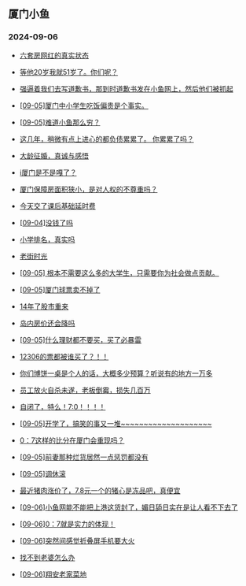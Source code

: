 ## 厦门小鱼 
### 2024-09-06

+ [六套房网红的真实状态](http://bbs.xmfish.com/read-htm-tid-18240051.html)

+ [等他20岁我就51岁了。你们呢？](http://bbs.xmfish.com/read-htm-tid-18240064.html)

+ [强逼着我们去写道歉书，那到时道歉书发在小鱼网上，然后他们被抓起](http://bbs.xmfish.com/read-htm-tid-18240139.html)

+ [[09-05]厦门中小学生吃饭偏贵是个事实。](http://bbs.xmfish.com/read-htm-tid-18240129.html)

+ [[09-05]难道小鱼那么穷？](http://bbs.xmfish.com/read-htm-tid-18240106.html)

+ [这几年，稍微有点上进心的都负债累累了。 你累累了吗？](http://bbs.xmfish.com/read-htm-tid-18240101.html)

+ [大龄征婚，真诚与感悟](http://bbs.xmfish.com/read-htm-tid-18240024.html)

+ [i厦门是不是嘎了？](http://bbs.xmfish.com/read-htm-tid-18240117.html)

+ [厦门保障房面积狭小，是对人权的不尊重吗？](http://bbs.xmfish.com/read-htm-tid-18240136.html)

+ [今天交了课后基础延时费](http://bbs.xmfish.com/read-htm-tid-18240248.html)

+ [[09-04]没钱了吗](http://bbs.xmfish.com/read-htm-tid-18240053.html)

+ [小学排名，真实吗](http://bbs.xmfish.com/read-htm-tid-18240274.html)

+ [老街时光](http://bbs.xmfish.com/read-htm-tid-18240171.html)

+ [[09-05] 根本不需要这么多的大学生，只需要你为社会做点贡献。](http://bbs.xmfish.com/read-htm-tid-18240172.html)

+ [[09-05]厦门球票卖不掉了](http://bbs.xmfish.com/read-htm-tid-18240358.html)

+ [14年了股市重来](http://bbs.xmfish.com/read-htm-tid-18240216.html)

+ [岛内房价还会降吗](http://bbs.xmfish.com/read-htm-tid-18240237.html)

+ [[09-05]什么理财都不要买，买了必暴雷](http://bbs.xmfish.com/read-htm-tid-18240295.html)

+ [12306的票都被谁买了？！！](http://bbs.xmfish.com/read-htm-tid-18240253.html)

+ [你们博饼一桌是个人的话，大概多少预算？听说有的地方一万多](http://bbs.xmfish.com/read-htm-tid-18240211.html)

+ [员工放火自杀未遂，老板倒霉，损失几百万](http://bbs.xmfish.com/read-htm-tid-18240394.html)

+ [自闭了，特么！7:0！！！！](http://bbs.xmfish.com/read-htm-tid-18240378.html)

+ [[09-05]开学了，搞笑的事又一堆~~~~~~~~~~~~~~~~~~~~](http://bbs.xmfish.com/read-htm-tid-18240269.html)

+ [0：7这样的比分在厦门会重现吗？](http://bbs.xmfish.com/read-htm-tid-18240383.html)

+ [[09-05]前妻那种烂货居然一点惩罚都没有](http://bbs.xmfish.com/read-htm-tid-18240336.html)

+ [[09-05]调休滚](http://bbs.xmfish.com/read-htm-tid-18240312.html)

+ [最近猪肉涨价了，7.8元一个的猪心是冻品吧，真便宜](http://bbs.xmfish.com/read-htm-tid-18240343.html)

+ [[09-06]小鱼网能不能把上港这货封了，媚日舔日实在是让人看不下去了](http://bbs.xmfish.com/read-htm-tid-18240563.html)

+ [[09-06]0：7就是实力的体现！](http://bbs.xmfish.com/read-htm-tid-18240517.html)

+ [[09-06]突然间感觉折叠屏手机要大火](http://bbs.xmfish.com/read-htm-tid-18240481.html)

+ [找不到老婆怎么办](http://bbs.xmfish.com/read-htm-tid-18240405.html)

+ [[09-06]翔安老家菜地](http://bbs.xmfish.com/read-htm-tid-18240514.html)

